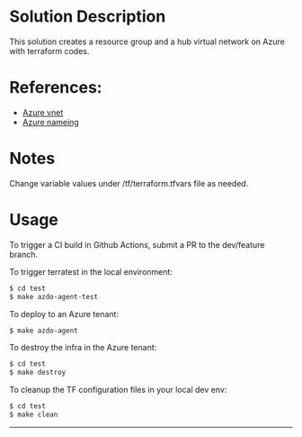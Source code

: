 # Solution Description
This solution creates a resource group and a hub virtual network on Azure with terraform codes.

# References:
* [Azure vnet](https://registry.terraform.io/modules/Azure/network/azurerm/latest)
* [Azure nameing](https://registry.terraform.io/modules/Azure/naming/azurerm/latest)

# Notes
Change variable values under /tf/terraform.tfvars file as needed. 

# Usage
To trigger a CI build in Github Actions, submit a PR to the dev/feature branch.

To trigger terratest in the local environment:
```bash
$ cd test
$ make azdo-agent-test
```

To deploy to an Azure tenant:
```bash
$ make azdo-agent
```

To destroy the infra in the Azure tenant:
```bash
$ cd test
$ make destroy
```

To cleanup the TF configuration files in your local dev env:
```bash
$ cd test
$ make clean
```

--------------